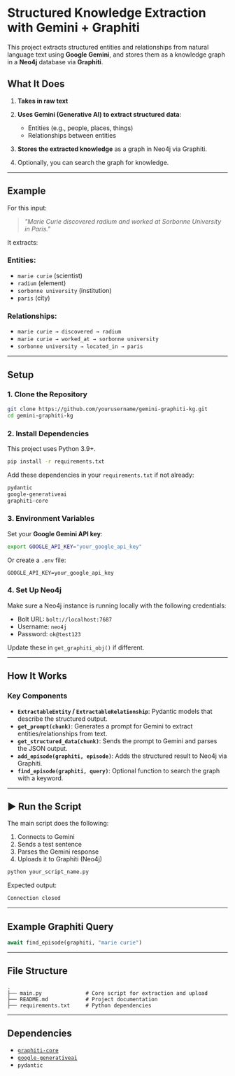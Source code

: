 

# Structured Knowledge Extraction with Gemini + Graphiti

This project extracts structured entities and relationships from natural language text using **Google Gemini**, and stores them as a knowledge graph in a **Neo4j** database via **Graphiti**.

##  What It Does

1. **Takes in raw text**
2. **Uses Gemini (Generative AI) to extract structured data**:

   * Entities (e.g., people, places, things)
   * Relationships between entities
3. **Stores the extracted knowledge** as a graph in Neo4j via Graphiti.
4. Optionally, you can search the graph for knowledge.

---

##  Example

For this input:

> *"Marie Curie discovered radium and worked at Sorbonne University in Paris."*

It extracts:

### Entities:

* `marie curie` (scientist)
* `radium` (element)
* `sorbonne university` (institution)
* `paris` (city)

### Relationships:

* `marie curie → discovered → radium`
* `marie curie → worked_at → sorbonne university`
* `sorbonne university → located_in → paris`

---

##  Setup

### 1. Clone the Repository

```bash
git clone https://github.com/yourusername/gemini-graphiti-kg.git
cd gemini-graphiti-kg
```

### 2. Install Dependencies

This project uses Python 3.9+.

```bash
pip install -r requirements.txt
```

Add these dependencies in your `requirements.txt` if not already:

```txt
pydantic
google-generativeai
graphiti-core
```

### 3. Environment Variables

Set your **Google Gemini API key**:

```bash
export GOOGLE_API_KEY="your_google_api_key"
```

Or create a `.env` file:

```env
GOOGLE_API_KEY=your_google_api_key
```

### 4. Set Up Neo4j

Make sure a Neo4j instance is running locally with the following credentials:

* Bolt URL: `bolt://localhost:7687`
* Username: `neo4j`
* Password: `ok@test123`

Update these in `get_graphiti_obj()` if different.

---

##  How It Works

### Key Components

* **`ExtractableEntity` / `ExtractableRelationship`**: Pydantic models that describe the structured output.
* **`get_prompt(chunk)`**: Generates a prompt for Gemini to extract entities/relationships from text.
* **`get_structured_data(chunk)`**: Sends the prompt to Gemini and parses the JSON output.
* **`add_episode(graphiti, episode)`**: Adds the structured result to Neo4j via Graphiti.
* **`find_episode(graphiti, query)`**: Optional function to search the graph with a keyword.

---

## ▶ Run the Script

The main script does the following:

1. Connects to Gemini
2. Sends a test sentence
3. Parses the Gemini response
4. Uploads it to Graphiti (Neo4j)

```bash
python your_script_name.py
```

Expected output:

```txt
Connection closed
```

---

##  Example Graphiti Query

```python
await find_episode(graphiti, "marie curie")
```

---

##  File Structure

```
.
├── main.py              # Core script for extraction and upload
├── README.md            # Project documentation
├── requirements.txt     # Python dependencies
```

---

##  Dependencies

* [`graphiti-core`](https://pypi.org/project/graphiti-core/)
* [`google-generativeai`](https://pypi.org/project/google-generativeai/)
* `pydantic`

